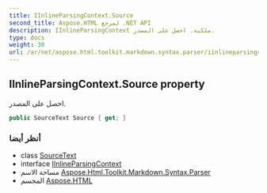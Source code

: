 ```yaml
---
title: IInlineParsingContext.Source
second_title: Aspose.HTML لمرجع .NET API
description: IInlineParsingContext ملكية. احصل على المصدر.
type: docs
weight: 30
url: /ar/net/aspose.html.toolkit.markdown.syntax.parser/iinlineparsingcontext/source/
---
```

## IInlineParsingContext.Source property

احصل على المصدر.

```csharp
public SourceText Source { get; }
```

### أنظر أيضا

* class [SourceText](../../../aspose.html.toolkit.markdown.syntax.text/sourcetext/)
* interface [IInlineParsingContext](../)
* مساحة الاسم [Aspose.Html.Toolkit.Markdown.Syntax.Parser](../../iinlineparsingcontext/)
* المجسم [Aspose.HTML](../../../)


